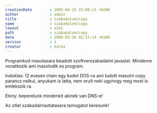 ```yaml
---
creationDate        : 2005-04-25 15:06:11 +0200 
author              : admin 
title               : szabadalom/copy 
name                : szabadalom/copy 
layout              : wiki 
path                : szabadalom/copy 
date                : 2006-03-26 01:51:14 +0100 
version             : 1 
creator             : kocka 
---
```

Programkod masolasara beadott szoftverszabadalmi javaslat. Mindenre vonatkozik ami masolodik es program.

Indoklas: 12 evesen irtam egy kodot DOS-ra ami tudott masolni copy parancs nelkul, anyukam is latta, nem orult neki ugyhogy meg most is emlekszik ra.

Elony: beperelunk mindenkit akinek van DNS-e!

Az otlet szabadalmaztatasara tamogatot keresunk!

